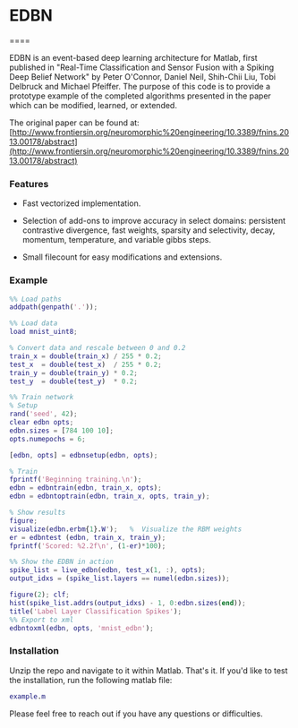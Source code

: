 # EDBN
====

EDBN is an event-based deep learning architecture for Matlab, first published in "Real-Time Classification and Sensor Fusion with a Spiking Deep Belief Network" by Peter O'Connor, Daniel Neil, Shih-Chii Liu, Tobi Delbruck and Michael Pfeiffer.  The purpose of this code is to provide a prototype example of the completed algorithms presented in the paper which can be modified, learned, or extended.

The original paper can be found at:
[http://www.frontiersin.org/neuromorphic%20engineering/10.3389/fnins.2013.00178/abstract](http://www.frontiersin.org/neuromorphic%20engineering/10.3389/fnins.2013.00178/abstract)

### Features

* Fast vectorized implementation.

* Selection of add-ons to improve accuracy in select domains: persistent contrastive divergence, fast weights, sparsity and selectivity, decay, momentum, temperature, and variable gibbs steps.

* Small filecount for easy modifications and extensions.

### Example

```matlab
%% Load paths
addpath(genpath('.'));

%% Load data
load mnist_uint8;

% Convert data and rescale between 0 and 0.2
train_x = double(train_x) / 255 * 0.2;
test_x  = double(test_x)  / 255 * 0.2;
train_y = double(train_y) * 0.2;
test_y  = double(test_y)  * 0.2;

%% Train network
% Setup
rand('seed', 42);
clear edbn opts;
edbn.sizes = [784 100 10];
opts.numepochs = 6;

[edbn, opts] = edbnsetup(edbn, opts);

% Train
fprintf('Beginning training.\n');
edbn = edbntrain(edbn, train_x, opts);
edbn = edbntoptrain(edbn, train_x, opts, train_y);

% Show results
figure;
visualize(edbn.erbm{1}.W');   %  Visualize the RBM weights
er = edbntest (edbn, train_x, train_y);
fprintf('Scored: %2.2f\n', (1-er)*100);

%% Show the EDBN in action
spike_list = live_edbn(edbn, test_x(1, :), opts);
output_idxs = (spike_list.layers == numel(edbn.sizes));

figure(2); clf;
hist(spike_list.addrs(output_idxs) - 1, 0:edbn.sizes(end));
title('Label Layer Classification Spikes');
%% Export to xml
edbntoxml(edbn, opts, 'mnist_edbn');
```

### Installation

Unzip the repo and navigate to it within Matlab.  That's it.  If you'd like to test the installation, run the following matlab file:
```matlab
example.m
```
Please feel free to reach out if you have any questions or difficulties.